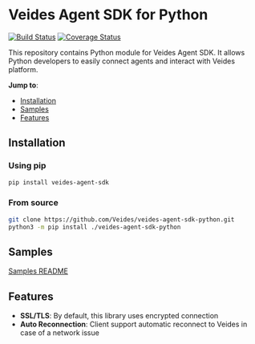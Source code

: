 # Veides Agent SDK for Python

[![Build Status](https://travis-ci.org/Veides/veides-agent-sdk-python.svg?branch=master)](https://travis-ci.org/Veides/veides-agent-sdk-python)
[![Coverage Status](https://coveralls.io/repos/github/Veides/veides-agent-sdk-python/badge.svg?branch=master)](https://coveralls.io/github/Veides/veides-agent-sdk-python?branch=master)

This repository contains Python module for Veides Agent SDK. It allows Python developers to easily connect agents and interact with Veides platform. 

**Jump to**:

* [Installation](#Installation)
* [Samples](#Samples)
* [Features](#Features)

## Installation

### Using pip

```bash
pip install veides-agent-sdk
```

### From source

```bash
git clone https://github.com/Veides/veides-agent-sdk-python.git
python3 -m pip install ./veides-agent-sdk-python
```

## Samples

[Samples README](https://github.com/Veides/veides-agent-sdk-python/blob/master/samples)

## Features

- **SSL/TLS**: By default, this library uses encrypted connection
- **Auto Reconnection**: Client support automatic reconnect to Veides in case of a network issue
